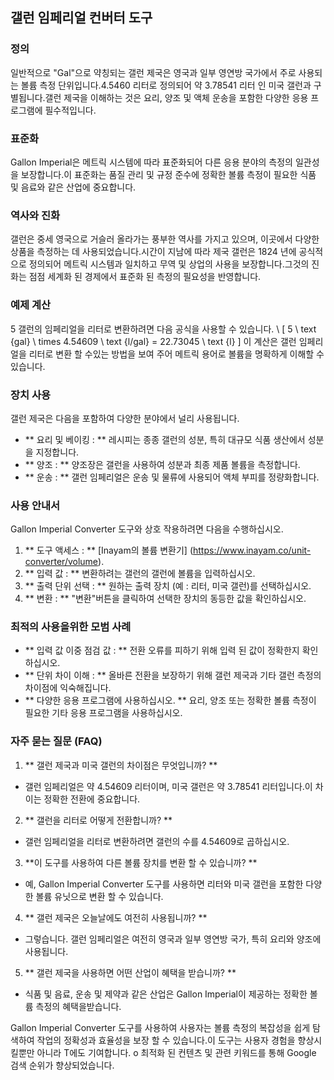 ## 갤런 임페리얼 컨버터 도구

### 정의
일반적으로 "Gal"으로 약칭되는 갤런 제국은 영국과 일부 영연방 국가에서 주로 사용되는 볼륨 측정 단위입니다.4.5460 리터로 정의되어 약 3.78541 리터 인 미국 갤런과 구별됩니다.갤런 제국을 이해하는 것은 요리, 양조 및 액체 운송을 포함한 다양한 응용 프로그램에 필수적입니다.

### 표준화
Gallon Imperial은 메트릭 시스템에 따라 표준화되어 다른 응용 분야의 측정의 일관성을 보장합니다.이 표준화는 품질 관리 및 규정 준수에 정확한 볼륨 측정이 필요한 식품 및 음료와 같은 산업에 중요합니다.

### 역사와 진화
갤런은 중세 영국으로 거슬러 올라가는 풍부한 역사를 가지고 있으며, 이곳에서 다양한 상품을 측정하는 데 사용되었습니다.시간이 지남에 따라 제국 갤런은 1824 년에 공식적으로 정의되어 메트릭 시스템과 일치하고 무역 및 상업의 사용을 보장합니다.그것의 진화는 점점 세계화 된 경제에서 표준화 된 측정의 필요성을 반영합니다.

### 예제 계산
5 갤런의 임페리얼을 리터로 변환하려면 다음 공식을 사용할 수 있습니다.
\ [
5 \ text {gal} \ times 4.54609 \ text {l/gal} = 22.73045 \ text {l}
\]
이 계산은 갤런 임페리얼을 리터로 변환 할 수있는 방법을 보여 주어 메트릭 용어로 볼륨을 명확하게 이해할 수 있습니다.

### 장치 사용
갤런 제국은 다음을 포함하여 다양한 분야에서 널리 사용됩니다.
- ** 요리 및 베이킹 : ** 레시피는 종종 갤런의 성분, 특히 대규모 식품 생산에서 성분을 지정합니다.
- ** 양조 : ** 양조장은 갤런을 사용하여 성분과 최종 제품 볼륨을 측정합니다.
- ** 운송 : ** 갤런 임페리얼은 운송 및 물류에 사용되어 액체 부피를 정량화합니다.

### 사용 안내서
Gallon Imperial Converter 도구와 상호 작용하려면 다음을 수행하십시오.
1. ** 도구 액세스 : ** [Inayam의 볼륨 변환기] (https://www.inayam.co/unit-converter/volume).
2. ** 입력 값 : ** 변환하려는 갤런의 갤런에 볼륨을 입력하십시오.
3. ** 출력 단위 선택 : ** 원하는 출력 장치 (예 : 리터, 미국 갤런)를 선택하십시오.
4. ** 변환 : ** "변환"버튼을 클릭하여 선택한 장치의 동등한 값을 확인하십시오.

### 최적의 사용을위한 모범 사례
- ** 입력 값 이중 점검 값 : ** 전환 오류를 피하기 위해 입력 된 값이 정확한지 확인하십시오.
- ** 단위 차이 이해 : ** 올바른 전환을 보장하기 위해 갤런 제국과 기타 갤런 측정의 차이점에 익숙해집니다.
- ** 다양한 응용 프로그램에 사용하십시오. ** 요리, 양조 또는 정확한 볼륨 측정이 필요한 기타 응용 프로그램을 사용하십시오.

### 자주 묻는 질문 (FAQ)

1. ** 갤런 제국과 미국 갤런의 차이점은 무엇입니까? **
- 갤런 임페리얼은 약 4.54609 리터이며, 미국 갤런은 약 3.78541 리터입니다.이 차이는 정확한 전환에 중요합니다.

2. ** 갤런을 리터로 어떻게 전환합니까? **
- 갤런 임페리얼을 리터로 변환하려면 갤런의 수를 4.54609로 곱하십시오.

3. **이 도구를 사용하여 다른 볼륨 장치를 변환 할 수 있습니까? **
- 예, Gallon Imperial Converter 도구를 사용하면 리터와 미국 갤런을 포함한 다양한 볼륨 유닛으로 변환 할 수 있습니다.

4. ** 갤런 제국은 오늘날에도 여전히 사용됩니까? **
- 그렇습니다. 갤런 임페리얼은 여전히 ​​영국과 일부 영연방 국가, 특히 요리와 양조에 사용됩니다.

5. ** 갤런 제국을 사용하면 어떤 산업이 혜택을 받습니까? **
- 식품 및 음료, 운송 및 제약과 같은 산업은 Gallon Imperial이 제공하는 정확한 볼륨 측정의 혜택을받습니다.

Gallon Imperial Converter 도구를 사용하여 사용자는 볼륨 측정의 복잡성을 쉽게 탐색하여 작업의 정확성과 효율성을 보장 할 수 있습니다.이 도구는 사용자 경험을 향상시킬뿐만 아니라 T에도 기여합니다. o 최적화 된 컨텐츠 및 관련 키워드를 통해 Google 검색 순위가 향상되었습니다.